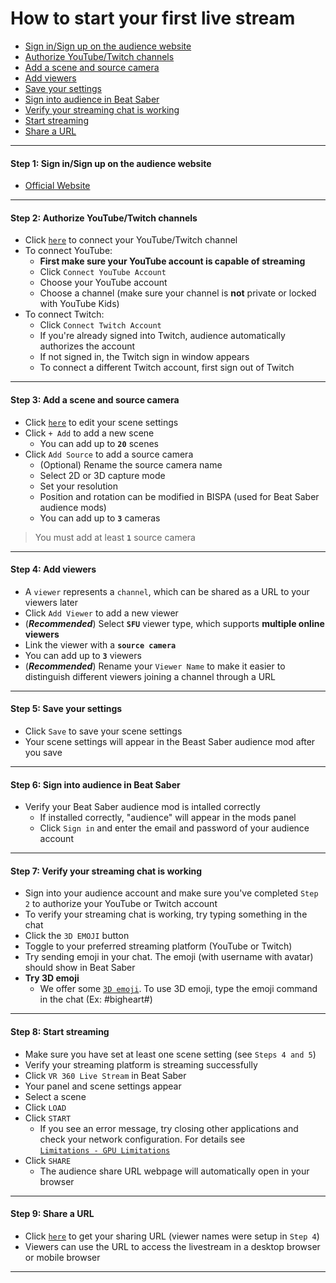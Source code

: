 
# How to start your first live stream
- [Sign in/Sign up on the audience website](#step1)
- [Authorize YouTube/Twitch channels](#step2)
- [Add a scene and source camera](#step3)
- [Add viewers](#step4)
- [Save your settings](#step5)
- [Sign into audience in Beat Saber](#step6)
- [Verify your streaming chat is working](#step7)
- [Start streaming](#step8)
- [Share a URL](#step9)
****
#### <a name="step1"> Step 1:  Sign in/Sign up on the audience website
- [Official Website](https://www.meta-audience.com/en-us/)
****

#### <a name="step2"> Step 2: Authorize YouTube/Twitch channels
- Click [`here`](https://meta-audience.com/en-us/accounts/chatSetting/) to connect your YouTube/Twitch channel
- To connect YouTube:
    - **First make sure your YouTube account is capable of streaming**
    - Click `Connect YouTube Account`
    - Choose your YouTube account
    - Choose a channel (make sure your channel is **not** private or locked with YouTube Kids)
- To connect Twitch:
    - Click `Connect Twitch Account`
    - If you're already signed into Twitch, audience automatically authorizes the account
    - If not signed in, the Twitch sign in window appears
    - To connect a different Twitch account, first sign out of Twitch 

****
#### <a name="step3"> Step 3: Add a scene and source camera
- Click [`here`](https://meta-audience.com/en-us/accounts/scenes/) to edit your scene settings
- Click `+ Add` to add a new scene 
    - You can add up to **`20`** scenes
- Click `Add Source` to add a source camera
    - (Optional) Rename the source camera name
    - Select 2D or 3D capture mode
    - Set your resolution
    - Position and rotation can be modified in BISPA (used for Beat Saber audience mods)
    - You can add up to **`3`** cameras
> You must add at least **`1`** source camera
****
#### <a name="step4"> Step 4: Add viewers
- A `viewer` represents a `channel`, which can be shared as a URL to your viewers later
- Click `Add Viewer` to add a new viewer 
- (***Recommended***) Select **`SFU`** viewer type, which supports **multiple online viewers**
- Link the viewer with a **`source camera`**
- You can add up to **`3`** viewers
- (***Recommended***) Rename your `Viewer Name` to make it easier to distinguish different viewers joining a channel through a URL
****
#### <a name="step5"> Step 5: Save your settings
- Click `Save` to save your scene settings
- Your scene settings will appear in the Beast Saber audience mod after you save
****
#### <a name="step6"> Step 6: Sign into audience in Beat Saber
- Verify your Beat Saber audience mod is intalled correctly
    - If installed correctly, "audience" will appear in the mods panel
    - Click `Sign in` and enter the email and password of your audience account
****
#### <a name="step7"> Step 7: Verify your streaming chat is working
- Sign into your audience account and make sure you've completed `Step 2` to authorize your YouTube or Twitch account
- To verify your streaming chat is working, try typing something in the chat
- Click the `3D EMOJI` button
- Toggle to your preferred streaming platform (YouTube or Twitch)
- Try sending emoji in your chat. The emoji (with username with avatar) should show in Beat Saber
- **Try 3D emoji** 
   - We offer some [`3D emoji`](https://meta-audience.com/en-us/download/). To use 3D emoji, type the emoji command in the chat (Ex: #bigheart#)
****
#### <a name="step8"> Step 8: Start streaming
- Make sure you have set at least one scene setting (see `Steps 4 and 5`)
- Verify your streaming platform is streaming successfully
- Click `VR 360 Live Stream` in Beat Saber
- Your panel and scene settings appear
- Select a scene
- Click `LOAD`
- Click `START`
    - If you see an error message, try closing other applications and check your network configuration. For details see <br>[`Limitations - GPU Limitations`](https://github.com/meta-audience/BeatSaber_audience/blob/main/docs/LIMITATION.md#gpu-session-problem)
- Click `SHARE`
    - The audience share URL webpage will automatically open in your browser
****    
#### <a name="step9"> Step 9: Share a URL
- Click [`here`](https://meta-audience.com/en-us/accounts/userChannels/) to get your sharing URL (viewer names were setup in `Step 4`)
- Viewers can use the URL to access the livestream in a desktop browser or mobile browser
****

